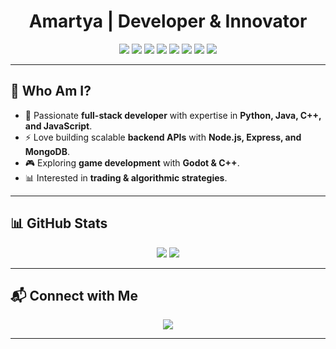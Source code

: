 <h1 align="center">Amartya | Developer & Innovator</h1>

<p align="center">
  <img src="https://img.shields.io/badge/Code-Python-000000?style=for-the-badge&logo=python&logoColor=white">
  <img src="https://img.shields.io/badge/Code-Java-000000?style=for-the-badge&logo=java&logoColor=white">
  <img src="https://img.shields.io/badge/Code-C++-000000?style=for-the-badge&logo=c%2B%2B&logoColor=white">
  <img src="https://img.shields.io/badge/Code-C-000000?style=for-the-badge&logo=c&logoColor=white">
  <img src="https://img.shields.io/badge/Code-JavaScript-000000?style=for-the-badge&logo=javascript&logoColor=white">
  <img src="https://img.shields.io/badge/Frontend-React-000000?style=for-the-badge&logo=react&logoColor=white">
  <img src="https://img.shields.io/badge/Backend-Node.js-000000?style=for-the-badge&logo=node.js&logoColor=white">
  <img src="https://img.shields.io/badge/Database-MongoDB-000000?style=for-the-badge&logo=mongodb&logoColor=white">
</p>

---

## 🏴 Who Am I?
- 🚀 Passionate **full-stack developer** with expertise in **Python, Java, C++, and JavaScript**.
- ⚡ Love building scalable **backend APIs** with **Node.js, Express, and MongoDB**.
- 🎮 Exploring **game development** with **Godot & C++**.
- 📊 Interested in **trading & algorithmic strategies**.

---

## 📊 GitHub Stats

<p align="center">
  <img src="https://github-readme-stats.vercel.app/api?username=AmartyaRaman&show_icons=true&theme=graywhite&hide_border=true">
  <img src="https://github-readme-streak-stats.herokuapp.com/?user=AmartyaRaman&theme=graywhite&hide_border=true">
  
</p>

---

## 📬 Connect with Me
<p align="center">
  <a href="https://www.linkedin.com/in/amartya-961200292/" target="_blank">
    <img src="https://img.shields.io/badge/LinkedIn-000000?style=for-the-badge&logo=linkedin&logoColor=white">
  </a>
</p>

---
